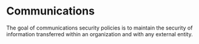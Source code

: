 # Communications

The goal of communications security policies is to maintain the security of information transferred within an organization and with any external entity.
